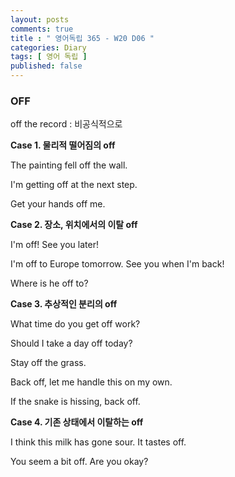 ```yaml
---
layout: posts
comments: true
title : " 영어독립 365 - W20 D06 "
categories: Diary
tags: [ 영어 독립 ]
published: false
---
```


### OFF

off the record
 : 비공식적으로

**Case 1. 물리적 떨어짐의 off**

The painting fell off the wall.

I'm getting off at the next step.

Get your hands off me.

**Case 2. 장소, 위치에서의 이탈 off**

I'm off! See you later!

I'm off to Europe tomorrow. See you when I'm back!

Where is he off to?

**Case 3. 추상적인 분리의 off**

What time do you get off work?

Should I take a day off today?

Stay off the grass.

Back off, let me handle this on my own.

If the snake is hissing, back off.

**Case 4. 기존 상태에서 이탈하는 off**

I think this milk has gone sour. It tastes off.

You seem a bit off. Are you okay?

